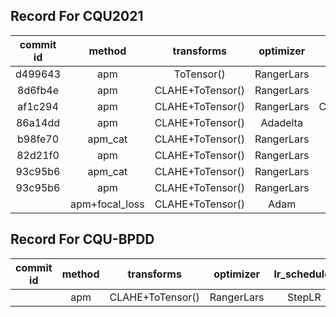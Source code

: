<!--
 * @Author       : LiAo
 * @Date         : 2022-07-14 10:38:36
 * @LastEditTime : 2022-07-14 22:02:29
 * @LastAuthor   : LiAo
 * @Description  : Please add file description
-->
## Record For CQU2021

| commit id |     method     |    transforms    | optimizer  |        lr_scheduler         | learning_rate | weight_decay | batch_size | Accuracy |
| :-------: | :------------: | :--------------: | :--------: | :-------------------------: | :-----------: | :----------: | :--------: | :------: |
|  d499643  |      apm       |    ToTensor()    | RangerLars |      ReduceLROnPlateau      |     0.005     |     0.00     |     8      |  0.7677  |
|  8d6fb4e  |      apm       | CLAHE+ToTensor() | RangerLars |      ReduceLROnPlateau      |     0.005     |     0.00     |     16     |  0.8256  |
|  af1c294  |      apm       | CLAHE+ToTensor() | RangerLars | CosineAnnealingWarmRestarts |     0.005     |     1e-5     |     16     |  0.7363  |
|  86a14dd  |      apm       | CLAHE+ToTensor() |  Adadelta  |           StepLR            |     0.005     |     1e-5     |     16     |  0.7830  |
|  b98fe70  |    apm_cat     | CLAHE+ToTensor() | RangerLars |           StepLR            |     0.005     |     0.00     |     16     |  0.8103  |
|  82d21f0  |      apm       | CLAHE+ToTensor() | RangerLars |           StepLR            |     0.003     |     0.00     |     16     |  0.8316  |
|  93c95b6  |    apm_cat     | CLAHE+ToTensor() | RangerLars |           StepLR            |     0.005     |     1e-5     |     16     |          |
|  93c95b6  |      apm       | CLAHE+ToTensor() | RangerLars |           StepLR            |     0.003     |     1e-5     |     16     |  0.8229  |
|           | apm+focal_loss | CLAHE+ToTensor() |    Adam    |           StepLR            |     0.001     |     1e-5     |     16     |          |

## Record For CQU-BPDD
| commit id | method |    transforms    | optimizer  | lr_scheduler | learning_rate | weight_decay | batch_size | Accuracy |
| :-------: | :----: | :--------------: | :--------: | :----------: | :-----------: | :----------: | :--------: | :------: |
|           |  apm   | CLAHE+ToTensor() | RangerLars |    StepLR    |     0.003     |     1e-5     |     32     |          |